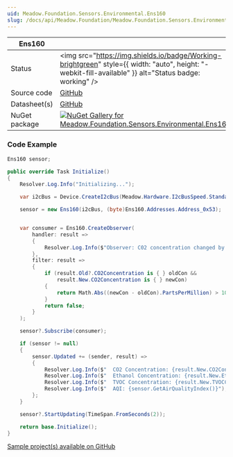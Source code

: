 ```yaml
---
uid: Meadow.Foundation.Sensors.Environmental.Ens160
slug: /docs/api/Meadow.Foundation/Meadow.Foundation.Sensors.Environmental.Ens160
---
```


| Ens160 | |
|--------|--------|
| Status | <img src="https://img.shields.io/badge/Working-brightgreen" style={{ width: "auto", height: "-webkit-fill-available" }} alt="Status badge: working" /> |
| Source code | [GitHub](https://github.com/WildernessLabs/Meadow.Foundation/tree/main/Source/Meadow.Foundation.Peripherals/Sensors.Environmental.Ens160) |
| Datasheet(s) | [GitHub](https://github.com/WildernessLabs/Meadow.Foundation/tree/main/Source/Meadow.Foundation.Peripherals/Sensors.Environmental.Ens160/Datasheet) |
| NuGet package | <a href="https://www.nuget.org/packages/Meadow.Foundation.Sensors.Environmental.Ens160/" target="_blank"><img src="https://img.shields.io/nuget/v/Meadow.Foundation.Sensors.Environmental.Ens160.svg?label=Meadow.Foundation.Sensors.Environmental.Ens160" alt="NuGet Gallery for Meadow.Foundation.Sensors.Environmental.Ens160" /></a> |

### Code Example

```csharp
Ens160 sensor;

public override Task Initialize()
{
    Resolver.Log.Info("Initializing...");

    var i2cBus = Device.CreateI2cBus(Meadow.Hardware.I2cBusSpeed.Standard);

    sensor = new Ens160(i2cBus, (byte)Ens160.Addresses.Address_0x53);


    var consumer = Ens160.CreateObserver(
        handler: result =>
        {
            Resolver.Log.Info($"Observer: C02 concentration changed by threshold; new: {result.New.CO2Concentration?.PartsPerMillion:N0}ppm");
        },
        filter: result =>
        {
            if (result.Old?.CO2Concentration is { } oldCon &&
                result.New.CO2Concentration is { } newCon)
            {
                return Math.Abs((newCon - oldCon).PartsPerMillion) > 10;
            }
            return false;
        }
    );

    sensor?.Subscribe(consumer);

    if (sensor != null)
    {
        sensor.Updated += (sender, result) =>
        {
            Resolver.Log.Info($"  CO2 Concentration: {result.New.CO2Concentration?.PartsPerMillion:N0}ppm");
            Resolver.Log.Info($"  Ethanol Concentration: {result.New.EthanolConcentration?.PartsPerBillion:N0}ppb");
            Resolver.Log.Info($"  TVOC Concentration: {result.New.TVOCConcentration?.PartsPerBillion:N0}ppb");
            Resolver.Log.Info($"  AQI: {sensor.GetAirQualityIndex()}");
        };
    }

    sensor?.StartUpdating(TimeSpan.FromSeconds(2));

    return base.Initialize();
}

```

[Sample project(s) available on GitHub](https://github.com/WildernessLabs/Meadow.Foundation/tree/main/Source/Meadow.Foundation.Peripherals/Sensors.Environmental.Ens160/Samples/Ens160_Sample)

